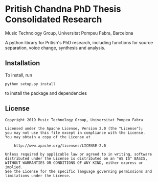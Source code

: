 # Pritish Chandna PhD Thesis Consolidated Research

Music Technology Group, Universitat Pompeu Fabra, Barcelona

A python library for Pritish's PhD research, including functions for source separation, voice change, synthesis and analysis.

## Installation

To install, run

    python setup.py install

to install the package and dependencies

## License

```
Copyright 2019 Music Technology Group, Universitat Pompeu Fabra

Licensed under the Apache License, Version 2.0 (the "License");
you may not use this file except in compliance with the License.
You may obtain a copy of the License at

    http://www.apache.org/licenses/LICENSE-2.0

Unless required by applicable law or agreed to in writing, software
distributed under the License is distributed on an "AS IS" BASIS,
WITHOUT WARRANTIES OR CONDITIONS OF ANY KIND, either express or implied.
See the License for the specific language governing permissions and
limitations under the License.
```
